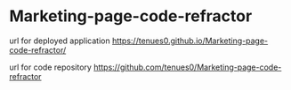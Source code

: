 # Marketing-page-code-refractor

url for deployed application
https://tenues0.github.io/Marketing-page-code-refractor/

url for code repository
https://github.com/tenues0/Marketing-page-code-refractor
